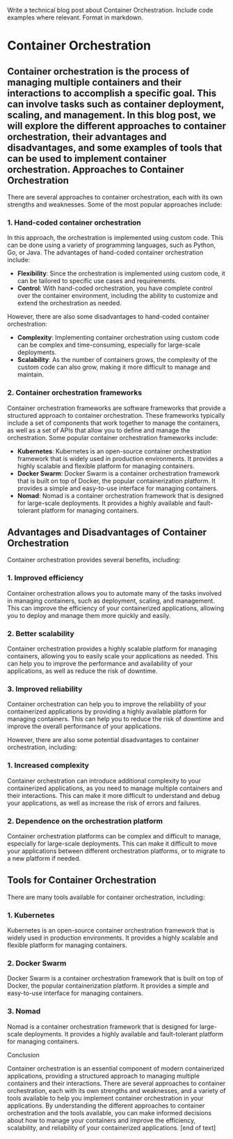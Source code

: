 Write a technical blog post about Container Orchestration. Include code examples where relevant. Format in markdown.

Container Orchestration
=====================

Container orchestration is the process of managing multiple containers and their interactions to accomplish a specific goal. This can involve tasks such as container deployment, scaling, and management. In this blog post, we will explore the different approaches to container orchestration, their advantages and disadvantages, and some examples of tools that can be used to implement container orchestration.
Approaches to Container Orchestration
------------------------

There are several approaches to container orchestration, each with its own strengths and weaknesses. Some of the most popular approaches include:

### 1. Hand-coded container orchestration

In this approach, the orchestration is implemented using custom code. This can be done using a variety of programming languages, such as Python, Go, or Java. The advantages of hand-coded container orchestration include:

* **Flexibility**: Since the orchestration is implemented using custom code, it can be tailored to specific use cases and requirements.
* **Control**: With hand-coded orchestration, you have complete control over the container environment, including the ability to customize and extend the orchestration as needed.

However, there are also some disadvantages to hand-coded container orchestration:

* **Complexity**: Implementing container orchestration using custom code can be complex and time-consuming, especially for large-scale deployments.
* **Scalability**: As the number of containers grows, the complexity of the custom code can also grow, making it more difficult to manage and maintain.

### 2. Container orchestration frameworks

Container orchestration frameworks are software frameworks that provide a structured approach to container orchestration. These frameworks typically include a set of components that work together to manage the containers, as well as a set of APIs that allow you to define and manage the orchestration. Some popular container orchestration frameworks include:

* **Kubernetes**: Kubernetes is an open-source container orchestration framework that is widely used in production environments. It provides a highly scalable and flexible platform for managing containers.
* **Docker Swarm**: Docker Swarm is a container orchestration framework that is built on top of Docker, the popular containerization platform. It provides a simple and easy-to-use interface for managing containers.
* **Nomad**: Nomad is a container orchestration framework that is designed for large-scale deployments. It provides a highly available and fault-tolerant platform for managing containers.

Advantages and Disadvantages of Container Orchestration
----------------------------------------

Container orchestration provides several benefits, including:

### 1. Improved efficiency

Container orchestration allows you to automate many of the tasks involved in managing containers, such as deployment, scaling, and management. This can improve the efficiency of your containerized applications, allowing you to deploy and manage them more quickly and easily.

### 2. Better scalability

Container orchestration provides a highly scalable platform for managing containers, allowing you to easily scale your applications as needed. This can help you to improve the performance and availability of your applications, as well as reduce the risk of downtime.

### 3. Improved reliability

Container orchestration can help you to improve the reliability of your containerized applications by providing a highly available platform for managing containers. This can help you to reduce the risk of downtime and improve the overall performance of your applications.

However, there are also some potential disadvantages to container orchestration, including:

### 1. Increased complexity

Container orchestration can introduce additional complexity to your containerized applications, as you need to manage multiple containers and their interactions. This can make it more difficult to understand and debug your applications, as well as increase the risk of errors and failures.

### 2. Dependence on the orchestration platform

Container orchestration platforms can be complex and difficult to manage, especially for large-scale deployments. This can make it difficult to move your applications between different orchestration platforms, or to migrate to a new platform if needed.

Tools for Container Orchestration
------------------------

There are many tools available for container orchestration, including:

### 1. Kubernetes

Kubernetes is an open-source container orchestration framework that is widely used in production environments. It provides a highly scalable and flexible platform for managing containers.

### 2. Docker Swarm

Docker Swarm is a container orchestration framework that is built on top of Docker, the popular containerization platform. It provides a simple and easy-to-use interface for managing containers.

### 3. Nomad

Nomad is a container orchestration framework that is designed for large-scale deployments. It provides a highly available and fault-tolerant platform for managing containers.

Conclusion

Container orchestration is an essential component of modern containerized applications, providing a structured approach to managing multiple containers and their interactions. There are several approaches to container orchestration, each with its own strengths and weaknesses, and a variety of tools available to help you implement container orchestration in your applications. By understanding the different approaches to container orchestration and the tools available, you can make informed decisions about how to manage your containers and improve the efficiency, scalability, and reliability of your containerized applications. [end of text]


